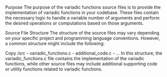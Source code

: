 Purpose
The purpose of the variadic functions source files is to provide the implementation of variadic functions in your codebase. These files contain the necessary logic to handle a variable number of arguments and perform the desired operations or computations based on those arguments.

Source File Structure
The structure of the source files may vary depending on your specific project and programming language conventions. However, a common structure might include the following:

Copy
/src
    - variadic_functions.c
    - additional_code.c
    - ...
In this structure, the variadic_functions.c file contains the implementation of the variadic functions, while other source files may include additional supporting code or utility functions related to variadic functions.
